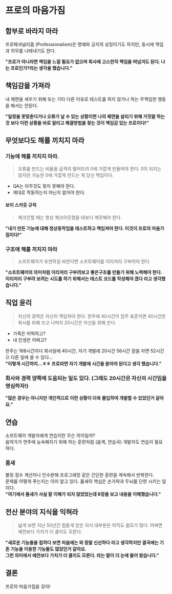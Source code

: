 # 프로의 마음가짐
## 함부로 바라지 마라
프로페셔널리즘 (Professionalism)은 명예와 긍지의 상징이기도 하지만, 동시에 책임과 의무를 나태내기도 한다.  
  
**"프로가 아니라면 책임을 느낄 필요가 없으며 회사에 고스란히 책임을 떠넘겨도 된다. 나는 프로인가?라는 생각을 했습니다."**

## 책임감을 가져라
내 체면을 세우기 위해 또는 기타 다른 이유로 테스트를 하지 않거나 하는 무책임한 행동을 해서는 안된다.  
  
**"일정을 못맞춘다거나 오류가 날 수 있는 상황이면 나의 체면을 살리기 위해 거짓말 하는것 보다 이런 상황을 바로 알리고 해결방법을 찾는 것이 책임감 있는 프로이다!"**

## 무엇보다도 해를 끼치지 마라
### 기능에 해를 끼치지 마라.
> 오류를 만드는 비율을 급격히 떨어뜨려 0에 가깝게 만들어야 한다. 0이 되지는 않지만 가능한 0에 가깝게 만드는 게 당신 책임이다.
- QA는 아무것도 찾지 못해야 한다.
- 제대로 작동하는지 아닌지 알아야 한다.
#### 보이 스카웃 규칙
> 체크인할 때는 항상 체크아웃했을 대보다 깨끗해야 한다.  

**"내가 만든 기능에 대해 정상동작임을 테스트하고 책임져야 한다. 이것이 프로의 마음가짐이다!"**

### 구조에 해를 끼치지 마라
> 소프트웨어가 유연하길 바란다면 소프트웨어를 이리저리 구부려야 한다

**"소프트웨어의 의미처럼 이리저리 구부려보고 좋은구조를 만들기 위해 노력해야 한다. 이리저리 구부려 보려는 시도를 하기 위해서는 테스트 코드를 작성해야 겠다 라고 생각했습니다."**

## 직업 윤리
> 자신의 경력은 자신이 책임져야 한다. 한주에 40시간이 업무 표준이면 40시간은 회사를 위해 쓰고 나머지 20시간은 자신을 위해 쓴다.

- 가족은 어떡하고?
- 내 인생은 어쩌고? 

한주는 168시간이다 회사일에 40시간, 자기 개발에 20시간 56시간 잠을 자면 52시간으 다른 일에 쓸 수 있다...   
**"이렇게 시간까지...ㅎㅎ 프로라면 자기 개발에 시간을 쏟아야 된다고 생각 했습니다."**

### 회사와 경력 양쪽에 도움되는 일도 있다. (그래도 20시간은 자신의 시간임을 명심하자!)
**"많은 경우는 아니지만 개인적으로 이런 상황이 더욱 몰입하여 개발할 수 있었던거 같아요."**

## 연습
소프트웨어 개발자에게 연습이란 무슨 의미일까?  
음악가가 연주에 능숙해지기 위해 하는 훈련처럼 (음계, 연습곡) 개발자도 연습이 필요하다.

### 품새
볼링 점수 계산이나 인수분해 프로그래밍 같은 간단한 훈련을 계속해서 반복한다.  
문제를 어떻게 푸는지는 이미 알고 있다. 품새의 핵심은 손가락과 두뇌를 단련 시키는 일이다.   
**"여기에서 품새가 사실 잘 이해가 되지 않았었는데 6장을 보고 내용을 이해했습니다."**

## 전산 분야의 지식을 익혀라
> 넓게 보면 지난 50년간 힘들게 얻은 지식 대부분은 아직도 쓸모가 많다. 어쩌면 예전보다 가치가 더 클지도 모른다.  

**"새로운 기능들을 접하다 보면 처음에는 와 정말 신선하다 라고 생각하지만 결국에는 기존 기능을 이용한 기능들도 많았던거 같아요.  
그런 의미에서 예전보다 가치가 더 클지도 모른다. 라는 말이 더 눈에 들어 왔습니다."**

## 결론
프로의 마음가짐을 갖자!
